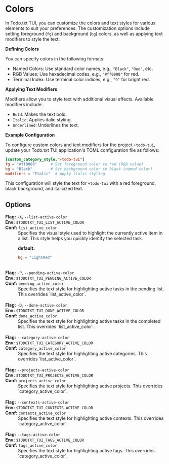 # Colors

In Todo.txt TUI, you can customize the colors and text styles for various elements to suit your preferences. The customization options include setting foreground (`fg`) and background (`bg`) colors, as well as applying text modifiers to style the text.

**Defining Colors**

You can specify colors in the following formats:

- Named Colors: Use standard color names, e.g., `"Black"`, `"Red"`, etc.
- RGB Values: Use hexadecimal codes, e.g., `"#ff0000"` for red.
- Terminal Index: Use terminal color indices, e.g., `"9"` for bright red.

**Applying Text Modifiers**

Modifiers allow you to style text with additional visual effects. Available modifiers include:

- `Bold`: Makes the text bold.
- `Italic`: Applies italic styling.
- `Underlined`: Underlines the text.

**Example Configuration**

To configure custom colors and text modifiers for the project `+todo-tui`, update your Todo.txt TUI application's TOML configuration file as follows:

```toml
[custom_category_style."+todo-tui"]
fg = "#ff0000"      # Set foreground color to red (RGB value)
bg = "Black"        # Set background color to black (named color)
modifiers = "Italic"  # Apply italic styling
```

This configuration will style the text for `+todo-tui` with a red foreground, black background, and italicized text.

## Options

<dt><b>Flag:</b> <code>-A</code>, <code>--list-active-color</code></dt>
<dt><b>Env:</b> <code>$TODOTXT_TUI_LIST_ACTIVE_COLOR</code></dt>
<dt><b>Conf:</b> <code>list_active_color</code></dt>
<dd>
Specifies the visual style used to highlight the currently active item in a list. This style helps you quickly identify the selected task.

**default:**
```toml
bg = "LightRed"
```
</dd>
<br>

<dt><b>Flag:</b> <code>-P</code>, <code>--pending-active-color</code></dt>
<dt><b>Env:</b> <code>$TODOTXT_TUI_PENDING_ACTIVE_COLOR</code></dt>
<dt><b>Conf:</b> <code>pending_active_color</code></dt>
<dd>
Specifies the text style for highlighting active tasks in the pending list. This overrides `list_active_color`.

</dd>
<br>

<dt><b>Flag:</b> <code>-D</code>, <code>--done-active-color</code></dt>
<dt><b>Env:</b> <code>$TODOTXT_TUI_DONE_ACTIVE_COLOR</code></dt>
<dt><b>Conf:</b> <code>done_active_color</code></dt>
<dd>
Specifies the text style for highlighting active tasks in the completed list. This overrides `list_active_color`.
</dd>
<br>

<dt><b>Flag:</b> <code>--category-active-color</code></dt>
<dt><b>Env:</b> <code>$TODOTXT_TUI_CATEGORY_ACTIVE_COLOR</code></dt>
<dt><b>Conf:</b> <code>category_active_color</code></dt>
<dd>
Specifies the text style for highlighting active categories. This overrides `list_active_color`.
</dd>
<br>

<dt><b>Flag:</b> <code>--projects-active-color</code></dt>
<dt><b>Env:</b> <code>$TODOTXT_TUI_PROJECTS_ACTIVE_COLOR</code></dt>
<dt><b>Conf:</b> <code>projects_active_color</code></dt>
<dd>
Specifies the text style for highlighting active projects. This overrides `category_active_color`.
</dd>
<br>

<dt><b>Flag:</b> <code>--contexts-active-color</code></dt>
<dt><b>Env:</b> <code>$TODOTXT_TUI_CONTEXTS_ACTIVE_COLOR</code></dt>
<dt><b>Conf:</b> <code>contexts_active_color</code></dt>
<dd>
Specifies the text style for highlighting active contexts. This overrides `category_active_color`.
</dd>
<br>

<dt><b>Flag:</b> <code>--tags-active-color</code></dt>
<dt><b>Env:</b> <code>$TODOTXT_TUI_TAGS_ACTIVE_COLOR</code></dt>
<dt><b>Conf:</b> <code>tags_active_color</code></dt>
<dd>
Specifies the text style for highlighting active tags. This overrides `category_active_color`.
</dd>
<br>
